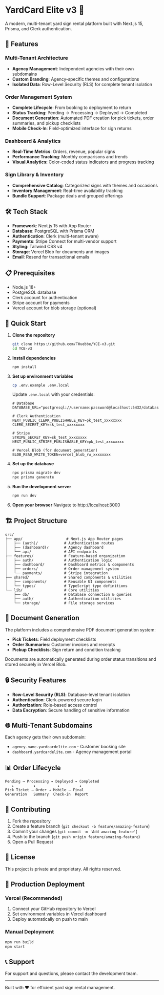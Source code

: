 # YardCard Elite v3 🏡

A modern, multi-tenant yard sign rental platform built with Next.js 15, Prisma, and Clerk authentication.

## 🚀 Features

### Multi-Tenant Architecture
- **Agency Management**: Independent agencies with their own subdomains
- **Custom Branding**: Agency-specific themes and configurations
- **Isolated Data**: Row-Level Security (RLS) for complete tenant isolation

### Order Management System
- **Complete Lifecycle**: From booking to deployment to return
- **Status Tracking**: Pending → Processing → Deployed → Completed
- **Document Generation**: Automated PDF creation for pick tickets, order summaries, and pickup checklists
- **Mobile Check-In**: Field-optimized interface for sign returns

### Dashboard & Analytics
- **Real-Time Metrics**: Orders, revenue, popular signs
- **Performance Tracking**: Monthly comparisons and trends
- **Visual Analytics**: Color-coded status indicators and progress tracking

### Sign Library & Inventory
- **Comprehensive Catalog**: Categorized signs with themes and occasions
- **Inventory Management**: Real-time availability tracking
- **Bundle Support**: Package deals and grouped offerings

## 🛠 Tech Stack

- **Framework**: Next.js 15 with App Router
- **Database**: PostgreSQL with Prisma ORM
- **Authentication**: Clerk (multi-tenant aware)
- **Payments**: Stripe Connect for multi-vendor support
- **Styling**: Tailwind CSS v4
- **Storage**: Vercel Blob for documents and images
- **Email**: Resend for transactional emails

## 📋 Prerequisites

- Node.js 18+ 
- PostgreSQL database
- Clerk account for authentication
- Stripe account for payments
- Vercel account for blob storage (optional)

## 🚀 Quick Start

1. **Clone the repository**
   ```bash
   git clone https://github.com/THuebbe/YCE-v3.git
   cd YCE-v3
   ```

2. **Install dependencies**
   ```bash
   npm install
   ```

3. **Set up environment variables**
   ```bash
   cp .env.example .env.local
   ```
   
   Update `.env.local` with your credentials:
   ```env
   # Database
   DATABASE_URL="postgresql://username:password@localhost:5432/database"
   
   # Clerk Authentication
   NEXT_PUBLIC_CLERK_PUBLISHABLE_KEY=pk_test_xxxxxxxx
   CLERK_SECRET_KEY=sk_test_xxxxxxxx
   
   # Stripe
   STRIPE_SECRET_KEY=sk_test_xxxxxxxx
   NEXT_PUBLIC_STRIPE_PUBLISHABLE_KEY=pk_test_xxxxxxxx
   
   # Vercel Blob (for document generation)
   BLOB_READ_WRITE_TOKEN=vercel_blob_rw_xxxxxxxx
   ```

4. **Set up the database**
   ```bash
   npx prisma migrate dev
   npx prisma generate
   ```

5. **Run the development server**
   ```bash
   npm run dev
   ```

6. **Open your browser**
   Navigate to [http://localhost:3000](http://localhost:3000)

## 🏗 Project Structure

```
src/
├── app/                    # Next.js App Router pages
│   ├── (auth)/            # Authentication routes
│   ├── (dashboard)/       # Agency dashboard
│   └── api/               # API endpoints
├── features/              # Feature-based organization
│   ├── auth/              # Authentication logic
│   ├── dashboard/         # Dashboard metrics & components
│   ├── orders/            # Order management system
│   └── payments/          # Stripe integration
├── shared/                # Shared components & utilities
│   ├── components/        # Reusable UI components
│   └── types/             # TypeScript type definitions
└── lib/                   # Core utilities
    ├── db/                # Database connection & queries
    ├── auth/              # Authentication utilities
    └── storage/           # File storage services
```

## 📄 Document Generation

The platform includes a comprehensive PDF document generation system:

- **Pick Tickets**: Field deployment checklists
- **Order Summaries**: Customer invoices and receipts
- **Pickup Checklists**: Sign return and condition tracking

Documents are automatically generated during order status transitions and stored securely in Vercel Blob.

## 🔒 Security Features

- **Row-Level Security (RLS)**: Database-level tenant isolation
- **Authentication**: Clerk-powered secure login
- **Authorization**: Role-based access control
- **Data Encryption**: Secure handling of sensitive information

## 🌐 Multi-Tenant Subdomains

Each agency gets their own subdomain:
- `agency-name.yardcardelite.com` - Customer booking site
- `dashboard.yardcardelite.com` - Agency management portal

## 📊 Order Lifecycle

```
Pending → Processing → Deployed → Completed
   ↓         ↓          ↓         ↓
Pick Ticket → Order → Mobile → Final
Generation   Summary  Check-in  Report
```

## 🤝 Contributing

1. Fork the repository
2. Create a feature branch (`git checkout -b feature/amazing-feature`)
3. Commit your changes (`git commit -m 'Add amazing feature'`)
4. Push to the branch (`git push origin feature/amazing-feature`)
5. Open a Pull Request

## 📝 License

This project is private and proprietary. All rights reserved.

## 🚨 Production Deployment

### Vercel (Recommended)
1. Connect your GitHub repository to Vercel
2. Set environment variables in Vercel dashboard
3. Deploy automatically on push to main

### Manual Deployment
```bash
npm run build
npm start
```

## 📞 Support

For support and questions, please contact the development team.

---

Built with ❤️ for efficient yard sign rental management.
